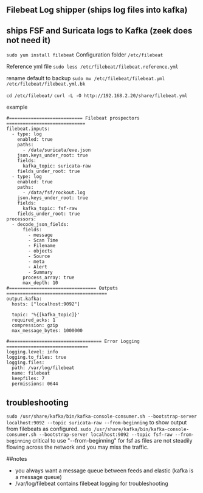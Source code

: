 ## Filebeat Log shipper (ships log files into kafka)

## ships FSF and Suricata logs to Kafka (zeek does not need it)
`sudo yum install filebeat`
Configuration folder
`/etc/filebeat`

Reference yml file
`sudo less /etc/filebeat/filebeat.reference.yml`

rename default to backup
`sudo mv /etc/filebeat/filebeat.yml /etc/filebeat/filebeat.yml.bk`


`cd /etc/filebeat/`
`curl -L -O http://192.168.2.20/share/filebeat.yml`

example
```
#=========================== Filebeat prospectors =============================
filebeat.inputs:
  - type: log
    enabled: true
    paths:
      - /data/suricata/eve.json
    json.keys_under_root: true
    fields:
      kafka_topic: suricata-raw
    fields_under_root: true
  - type: log
    enabled: true
    paths:
      - /data/fsf/rockout.log
    json.keys_under_root: true
    fields:
      kafka_topic: fsf-raw
    fields_under_root: true
processors:
  - decode_json_fields:
      fields:
        - message
        - Scan Time
        - Filename
        - objects
        - Source
        - meta
        - Alert
        - Summary
      process_array: true
      max_depth: 10
#================================ Outputs =====================================
output.kafka:
  hosts: ["localhost:9092"]

  topic: '%{[kafka_topic]}'
  required_acks: 1
  compression: gzip
  max_message_bytes: 1000000

#================================== Error Logging ==============================
logging.level: info
logging.to_files: true
logging.files:
  path: /var/log/filebeat
  name: filebeat
  keepfiles: 7
  permissions: 0644
```

## troubleshooting
`sudo /usr/share/kafka/bin/kafka-console-consumer.sh --bootstrap-server localhost:9092 --topic suricata-raw --from-beginning` to show output from filebeats as configured.
`sudo /usr/share/kafka/bin/kafka-console-consumer.sh --bootstrap-server localhost:9092 --topic fsf-raw --from-beginning` critical to use "--from-beginning" for fsf as files are not steadily flowing across the network and you may miss the traffic.

##notes
- you always want a message queue between feeds and elastic (kafka is a message queue)
- /var/log/filebeat contains filebeat logging for troubleshooting
